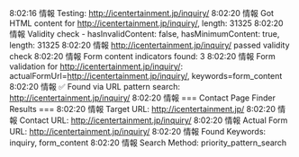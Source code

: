 8:02:16	情報	Testing: http://icentertainment.jp/inquiry/
8:02:20	情報	Got HTML content for http://icentertainment.jp/inquiry/, length: 31325
8:02:20	情報	Validity check - hasInvalidContent: false, hasMinimumContent: true, length: 31325
8:02:20	情報	http://icentertainment.jp/inquiry/ passed validity check
8:02:20	情報	Form content indicators found: 3
8:02:20	情報	Form validation for http://icentertainment.jp/inquiry/: actualFormUrl=http://icentertainment.jp/inquiry/, keywords=form_content
8:02:20	情報	✅ Found via URL pattern search: http://icentertainment.jp/inquiry/
8:02:20	情報	=== Contact Page Finder Results ===
8:02:20	情報	Target URL: http://icentertainment.jp/
8:02:20	情報	Contact URL: http://icentertainment.jp/inquiry/
8:02:20	情報	Actual Form URL: http://icentertainment.jp/inquiry/
8:02:20	情報	Found Keywords: inquiry, form_content
8:02:20	情報	Search Method: priority_pattern_search
